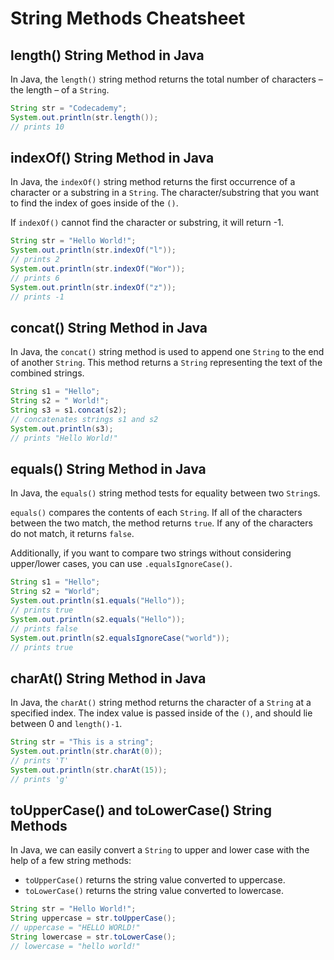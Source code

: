 # String Methods Cheatsheet

## length() String Method in Java

In Java, the `length()` string method returns the total number of characters – the length – of a `String`.

```java
String str = "Codecademy";
System.out.println(str.length());
// prints 10
```

## indexOf() String Method in Java

In Java, the `indexOf()` string method returns the first occurrence of a character or a substring in a `String`. The character/substring that you want to find the index of goes inside of the `()`.

If `indexOf()` cannot find the character or substring, it will return -1.

```java
String str = "Hello World!";
System.out.println(str.indexOf("l"));
// prints 2
System.out.println(str.indexOf("Wor"));
// prints 6
System.out.println(str.indexOf("z"));
// prints -1
```

## concat() String Method in Java

In Java, the `concat()` string method is used to append one `String` to the end of another `String`. This method returns a `String` representing the text of the combined strings.

```java
String s1 = "Hello";
String s2 = " World!";
String s3 = s1.concat(s2);
// concatenates strings s1 and s2
System.out.println(s3);
// prints "Hello World!"
```

## equals() String Method in Java

In Java, the `equals()` string method tests for equality between two `String`s.

`equals()` compares the contents of each `String`. If all of the characters between the two match, the method returns `true`. If any of the characters do not match, it returns `false`.

Additionally, if you want to compare two strings without considering upper/lower cases, you can use `.equalsIgnoreCase()`.

```java
String s1 = "Hello";
String s2 = "World";
System.out.println(s1.equals("Hello"));
// prints true
System.out.println(s2.equals("Hello"));
// prints false
System.out.println(s2.equalsIgnoreCase("world"));
// prints true
```

## charAt() String Method in Java

In Java, the `charAt()` string method returns the character of a `String` at a specified index. The index value is passed inside of the `()`, and should lie between 0 and `length()-1`.

```java
String str = "This is a string";
System.out.println(str.charAt(0));
// prints 'T'
System.out.println(str.charAt(15));
// prints 'g'
```

## toUpperCase() and toLowerCase() String Methods

In Java, we can easily convert a `String` to upper and lower case with the help of a few string methods:

-   `toUpperCase()` returns the string value converted to uppercase.
-   `toLowerCase()` returns the string value converted to lowercase.

```java
String str = "Hello World!";
String uppercase = str.toUpperCase();
// uppercase = "HELLO WORLD!"
String lowercase = str.toLowerCase();
// lowercase = "hello world!"
```

